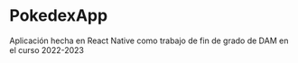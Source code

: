 # PokedexApp

Aplicación hecha en React Native como trabajo de fin de grado de DAM en el curso 2022-2023
